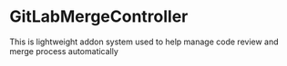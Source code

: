 # GitLabMergeController
This is lightweight addon system used to help manage code review and merge process automatically 

